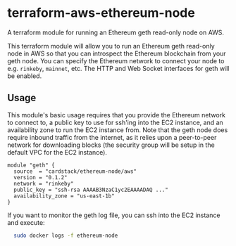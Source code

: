 # terraform-aws-ethereum-node

A terraform module for running an Ethereum geth read-only node on AWS.

This terraform module will allow you to run an Ethereum geth read-only node in AWS so that you can introspect the Ethereum blockchain from your geth node. You can specify the Ethereum network to connect your node to e.g. `rinkeby`, `mainnet`, etc. The HTTP and Web Socket interfaces for geth will be enabled.

## Usage
This module's basic usage requires that you provide the Ethereum network to connect to, a public key to use for ssh'ing into the EC2 instance, and an availability zone to run the EC2 instance from. Note that the geth node does require inbound traffic from the internet, as it relies upon a peer-to-peer network for downloading blocks (the security group will be setup in the default VPC for the EC2 instance).

```
module "geth" {
  source  = "cardstack/ethereum-node/aws"
  version = "0.1.2"
  network = "rinkeby"
  public_key = "ssh-rsa AAAAB3NzaC1yc2EAAAADAQ ..."
  availability_zone = "us-east-1b"
}
```

If you want to monitor the geth log file, you can ssh into the EC2 instance and execute:
```sh
  sudo docker logs -f ethereum-node
```
